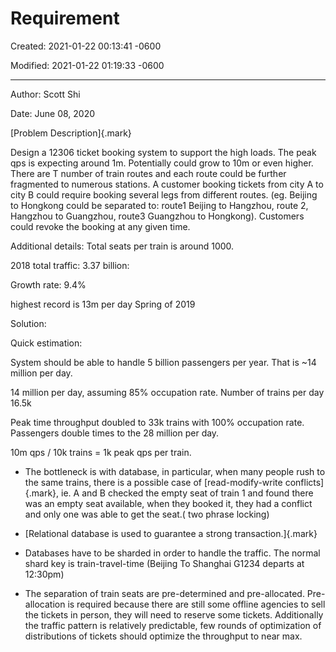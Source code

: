 # Requirement 

Created: 2021-01-22 00:13:41 -0600

Modified: 2021-01-22 01:19:33 -0600

---

Author: Scott Shi

Date: June 08, 2020





[Problem Description]{.mark}

Design a 12306 ticket booking system to support the high loads. The peak qps is expecting around 1m. Potentially could grow to 10m or even higher. There are T number of train routes and each route could be further fragmented to numerous stations. A customer booking tickets from city A to city B could require booking several legs from different routes. (eg. Beijing to Hongkong could be separated to: route1 Beijing to Hangzhou, route 2, Hangzhou to Guangzhou, route3 Guangzhou to Hongkong). Customers could revoke the booking at any given time.





Additional details: Total seats per train is around 1000.

2018 total traffic: 3.37 billion:

Growth rate: 9.4%

highest record is 13m per day Spring of 2019



Solution:





Quick estimation:

System should be able to handle 5 billion passengers per year. That is ~14 million per day.

14 million per day, assuming 85% occupation rate. Number of trains per day 16.5k

Peak time throughput doubled to 33k trains with 100% occupation rate. Passengers double times to the 28 million per day.



10m qps / 10k trains = 1k peak qps per train.





- The bottleneck is with database, in particular, when many people rush to the same trains, there is a possible case of [read-modify-write conflicts]{.mark}, ie. A and B checked the empty seat of train 1 and found there was an empty seat available, when they booked it, they had a conflict and only one was able to get the seat.( two phrase locking)
- [Relational database is used to guarantee a strong transaction.]{.mark}
- Databases have to be sharded in order to handle the traffic. The normal shard key is train-travel-time (Beijing To Shanghai G1234 departs at 12:30pm)



- The separation of train seats are pre-determined and pre-allocated. Pre-allocation is required because there are still some offline agencies to sell the tickets in person, they will need to reserve some tickets. Additionally the traffic pattern is relatively predictable, few rounds of optimization of distributions of tickets should optimize the throughput to near max.






